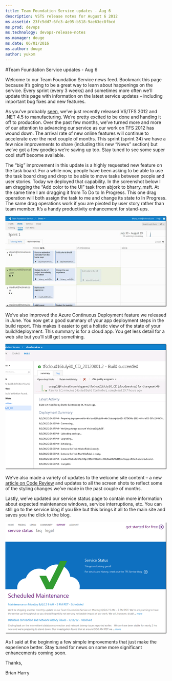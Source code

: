 ```yaml
---
title: Team Foundation Service updates - Aug 6
description: VSTS release notes for August 6 2012
ms.assetid: 23fc5dd7-6fc3-4e95-b518-9ae63ec8fbcd
ms.prod: devops
ms.technology: devops-release-notes
ms.manager: douge
ms.date: 06/01/2016
ms.author: douge
author: yukom
---
```


#Team Foundation Service updates - Aug 6

Welcome to our Team Foundation Service news feed. Bookmark this page because it’s going to be a great way to learn about happenings on the service. Every sprint (every 3 weeks) and sometimes more often we’ll update this page with information on the latest service updates – including important bug fixes and new features.

As you’ve probably [seen](http://blogs.msdn.com/b/jasonz/archive/2012/08/01/final-build-for-vs-2012-availability-and-launch-dates-ahead.aspx), we’ve just recently released VS/TFS 2012 and .NET 4.5 to manufacturing. We’re pretty excited to be done and handing it off to production. Over the past few months, we’ve turned more and more of our attention to advancing our service as our work on TFS 2012 has wound down. The arrival rate of new online features will continue to accelerate over the next couple of months. This sprint (sprint 34) we have a few nice improvements to share (including this new “News” section) but we’ve got a few goodies we’re saving up too. Stay tuned to see some super cool stuff become available.

The “big” improvement in this update is a highly requested new feature on the task board. For a while now, people have been asking to be able to use the task board drag and drop to be able to move tasks between people and user stories. Today we deployed that capability. In the screenshot below I am dragging the “Add color to the UI” task from abjork to bharry_msft. At the same time I am dragging it from To Do to In Progress. This one drag operation will both assign the task to me and change its state to In Progress. The same drag operations work if you are pivoted by user story rather than team member. It’s a handy productivity enhancement for stand-ups.

![Drag and assign a task in one step](_img/8_6_01.png)

We’ve also improved the Azure Continuous Deployment feature we released in June. You now get a good summary of your app deployment steps in the build report. This makes it easier to get a holistic view of the state of your build/deployment. This summary is for a cloud app. You get less detail for a web site but you’ll still get something.

![Build report with deployment summary](_img/8_6_02.png)

We’ve also made a variety of updates to the welcome site content – a new [article on Code Review](/azure/devops/tfvc/get-code-reviewed-vs?view=azure-devops) and updates to all the screen shots to reflect some of the styling changes we’ve made in the past couple of months.

Lastly, we’ve updated our service status page to contain more information about expected maintenance windows, service interruptions, etc. You can still go to the service blog if you like but this brings it all to the main site and saves you the click to the blog.

![Service status page](_img/8_6_03.png)

As I said at the beginning a few simple improvements that just make the experience better. Stay tuned for news on some more significant enhancements coming soon.

Thanks,

Brian Harry